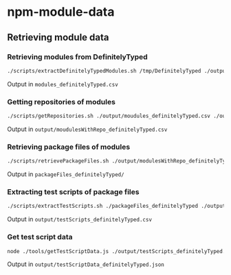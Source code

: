 # npm-module-data

## Retrieving module data

### Retrieving modules from DefinitelyTyped

```bash
./scripts/extractDefinitelyTypedModules.sh /tmp/DefinitelyTyped ./output/modules_definitelyTyped.csv
```

Output in `modules_definitelyTyped.csv`

### Getting repositories of modules

```bash
./scripts/getRepositories.sh ./output/moudules_definitelyTyped.csv ./output/modulesWithRepo_definitelyTyped.csv
```

Output in `output/moudulesWithRepo_definitelyTyped.csv`

### Retrieving package files of modules

```bash
./scripts/retrievePackageFiles.sh ./output/modulesWithRepo_definitelyTyped.csv ./packageFiles_definitelyTyped
```

Output in `packageFiles_definitelyTyped/`

### Extracting test scripts of package files

```bash
./scripts/extractTestScripts.sh ./packageFiles_definitelyTyped ./output/testScripts_definitelyTyped.csv
```

Output in `output/testScripts_definitelyTyped.csv`

### Get test script data

```bash
node ./tools/getTestScriptData.js ./output/testScripts_definitelyTyped.csv  ./output/testScriptData_definitelyTyped.json
```

Output in `output/testScriptData_definitelyTyped.json`

